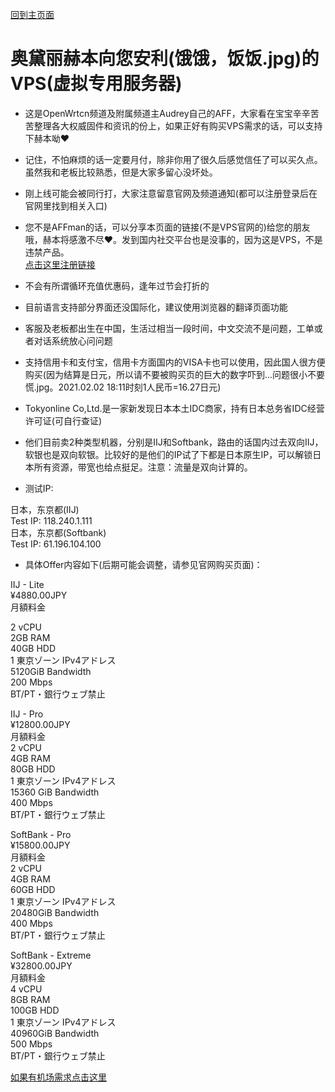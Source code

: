 [回到主页面](https://github.com/boduoyejieyi666/whonolikeboduoyejieyi/blob/main/README.md)             

# 奥黛丽赫本向您安利(饿饿，饭饭.jpg)的VPS(虚拟专用服务器)             
* 这是OpenWrtcn频道及附属频道主Audrey自己的AFF，大家看在宝宝辛辛苦苦整理各大权威固件和资讯的份上，如果正好有购买VPS需求的话，可以支持下赫本呦❤        
* 记住，不怕麻烦的话一定要月付，除非你用了很久后感觉信任了可以买久点。虽然我和老板比较熟悉，但是大家多留心没坏处。              
* 刚上线可能会被同行打，大家注意留意官网及频道通知(都可以注册登录后在官网里找到相关入口)    
* 您不是AFFman的话，可以分享本页面的链接(不是VPS官网的)给您的朋友哦，赫本将感激不尽❤。发到国内社交平台也是没事的，因为这是VPS，不是违禁产品。                     
[点击这里注册链接](https://www.tokyonline.com/aff.php?aff=2)            
* 不会有所谓循环充值优惠码，逢年过节会打折的       
* 目前语言支持部分界面还没国际化，建议使用浏览器的翻译页面功能     
* 客服及老板都出生在中国，生活过相当一段时间，中文交流不是问题，工单或者对话系统放心问问题        
* 支持信用卡和支付宝，信用卡方面国内的VISA卡也可以使用，因此国人很方便购买(因为结算是日元，所以请不要被购买页的巨大的数字吓到...问题很小不要慌.jpg。2021.02.02 18:11时刻1人民币=16.27日元)     
* Tokyonline Co,Ltd.是一家新发现日本本土IDC商家，持有日本总务省IDC经营许可证(可自行查证)            
* 他们目前卖2种类型机器，分别是IIJ和Softbank，路由的话国内过去双向IIJ，软银也是双向软银。比较好的是他们的IP试了下都是日本原生IP，可以解锁日本所有资源，带宽也给点挺足。注意：流量是双向计算的。   

* 测试IP:        

日本，东京都(IIJ)     
Test IP: 118.240.1.111             
日本，东京都(Softbank)               
Test IP: 61.196.104.100          

* 具体Offer内容如下(后期可能会调整，请参见官网购买页面)：          

IIJ - Lite         
¥4880.00JPY             
月額料金                

2 vCPU        
2GB RAM       
40GB HDD      
1 東京ゾーン IPv4アドレス         
5120GiB Bandwidth         
200 Mbps            
BT/PT・銀行ウェブ禁止        

IIJ - Pro         
¥12800.00JPY         
月額料金          
2 vCPU            
4GB RAM           
80GB HDD          
1 東京ゾーン IPv4アドレス             
15360 GiB Bandwidth        
400 Mbps           
BT/PT・銀行ウェブ禁止          

SoftBank - Pro         
¥15800.00JPY              
月額料金               
2 vCPU            
4GB RAM            
60GB HDD              
1 東京ゾーン IPv4アドレス             
20480GiB Bandwidth               
400 Mbps            
BT/PT・銀行ウェブ禁止           

SoftBank - Extreme           
¥32800.00JPY              
月額料金            
4 vCPU             
8GB RAM             
100GB HDD               
1 東京ゾーン IPv4アドレス             
40960GiB Bandwidth           
500 Mbps           
BT/PT・銀行ウェブ禁止               

[如果有机场需求点击这里](https://github.com/boduoyejieyi666/whonolikeboduoyejieyi/blob/main/youlian/jichang.md)             


